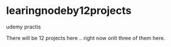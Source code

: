 # learingnodeby12projects
udemy practis

There will be 12 projects here .. right now onlt three of them here.
